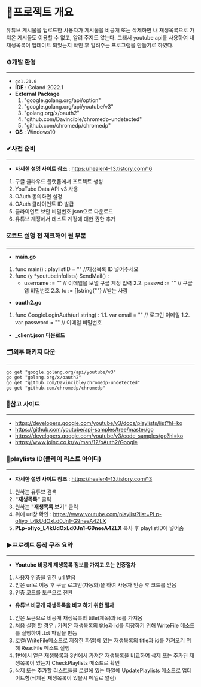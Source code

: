 # 🔎프로젝트 개요
유튜브 게시물을 업로드한 사용자가 게시물을 비공개 또는 삭제하면 내 재생목록으로 가져온 게시물도 이용할 수 없고, 알려 주지도 않는다.
그래서 youtube api를 사용하여 내 재생목록이 업데이트 되었는지 확인 후 알려주는 프로그램을 만들기로 하였다.

### ⚙개발 환경
***
- `go1.21.0`
- **IDE** : Goland 2022.1
- **External Package**
  1. "google.golang.org/api/option"
  2. "google.golang.org/api/youtube/v3"
  3. "golang.org/x/oauth2"
  4. "github.com/Davincible/chromedp-undetected"
  5. "github.com/chromedp/chromedp"
- **OS** : Windows10

### ✔사전 준비
***
- **자세한 설명 사이트 참조** : https://healer4-13.tistory.com/16
1. 구글 클라우드 플랫폼에서 프로젝트 생성
2. YouTube Data API v3 사용
3. OAuth 동의화면 설정
4. OAuth 클라이언트 ID 발급
5. 클라이언트 보안 비밀번호 json으로 다운로드
6. 유튜브 계정에서 테스트 계정에 대한 권한 추가

### ☑️코드 실행 전 체크해야 될 부분
***
- **main.go**
1. func main() : playlistID = ""             //재생목록 ID 넣어주세요
2. func (y *youtubeinfolists) SendMail() :
   * username := ""                       // 이메일을 보낼 구글 계정 입력
   2.2. passwd := ""                         // 구글 앱 비밀번호
   2.3. to := []string{""}                   //받는 사람
- **oauth2.go**
1. func GoogleLoginAuth(url string) :
   1.1. var email = ""                       // 로그인 이메일
   1.2. var password = ""                    // 이메일 비밀번호
- **_client.json 다운로드**
  
### 🗂외부 패키지 다운
***

    go get "google.golang.org/api/youtube/v3"
    go get "golang.org/x/oauth2"
    go get "github.com/Davincible/chromedp-undetected"
    go get "github.com/chromedp/chromedp"

### 📃참고 사이트
***
- https://developers.google.com/youtube/v3/docs/playlists/list?hl=ko
- https://github.com/youtube/api-samples/tree/master/go
- https://developers.google.com/youtube/v3/code_samples/go?hl=ko
- https://www.joinc.co.kr/w/man/12/oAuth2/Google

### 🔑playlists ID(플레이 리스트 아이디)
***
- **자세한 설명 사이트 참조** : https://healer4-13.tistory.com/13
1. 원하는 유튜브 검색
2. **"재생목록"** 클릭
3. 원하는 **"재생목록 보기"** 클릭
4. 위에 url창 확인 : https://www.youtube.com/playlist?list=PLp-ofiyo_L4kUdOxLd0Jn1-G9neeA4ZLX
5. **PLp-ofiyo_L4kUdOxLd0Jn1-G9neeA4ZLX** 복사 후 playlistID에 넣어줌

### ▶프로젝트 동작 구조 요약
***
- **Youtube 비공개 재생목록 정보를 가지고 오는 인증절차**
1. 사용자 인증을 위한 url 받음
2. 받은 url로 이동 후 구글 로그인(자동화)을 하여 사용자 인증 후 코드를 얻음
3. 인증 코드를 토큰으로 전환
- **유튜브 비공개 재생목록을 비교 하기 위한 절차**
1. 얻은 토큰으로 비공개 재생목록의 title(제목)과 id를 가져옴
2. 처음 실행 할 경우 : 가져온 재생목록의 title과 id를 저장하기 위해 WriteFile 메소드를 실행하여 .txt 파일을 만듬
3. 로컬(WriteFile메소드로 저장한 파일)에 있는 재생목록의 title과 id를 가져오기 위해 ReadFile 메소드 실행
4. 1번에서 얻은 재생목록과 3번에서 가져온 재생목록을 비교하여 삭제 또는 추가된 재생목록이 있는지 CheckPlaylists 메소드로 확인
5. 삭제 또는 추가할 리스트들을 로컬에 있는 파일에 UpdatePlaylists 메소드로 업데이트함(삭제된 재생목록이 있을시 메일로 알림)
